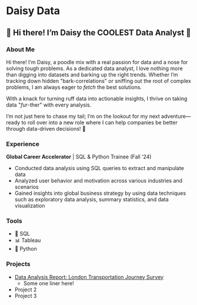 # Daisy Data

## 👋 Hi there!  I’m Daisy the COOLEST Data Analyst 🌼

### About Me

Hi there! I'm Daisy, a poodle mix with a real passion for data and a nose for solving tough problems. As a dedicated data analyst, I love nothing more than digging into datasets and barking up the right trends. Whether I’m tracking down hidden "bark-correlations" or sniffing out the root of complex problems, I am always eager to *fetch* the best solutions.

With a knack for turning ruff data into actionable insights, I thrive on taking data "*fur*-ther" with every analysis. 

I’m not just here to chase my tail; I’m on the lookout for my next adventure—ready to roll over into a new role where I can help companies be better through data-driven decisions! 🐾

### Experience

**Global Career Accelerator** | SQL & Python Trainee  (Fall ‘24)

- Conducted data analysis using SQL queries to extract and manipulate data
- Analyzed user behavior and motivation across various industries and scenarios
- Gained insights into global business strategy by using data techniques such as exploratory data analysis, summary statistics, and data visualization

### Tools

- 🔢 SQL
- 📊 Tableau
- 🐍 Python

### Projects

- [Data Analysis Report: London Transportation Journey Survey](https://docs.google.com/document/d/1PbFqdV3Xd_x5sAlFoDxB1qvo6SjvDNyLyagi5MvMnfU/edit?usp=sharing)
    - Some one liner here!
- Project 2
- Project 3
